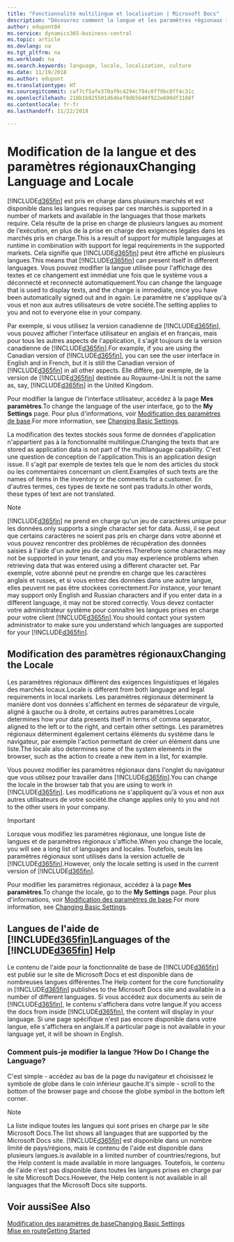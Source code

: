 ```yaml
---
title: "Fonctionnalité multilingue et localisation | Microsoft Docs"
description: "Découvrez comment la langue et les paramètres régionaux influencent votre expérience dans Business Central."
author: edupont04
ms.service: dynamics365-business-central
ms.topic: article
ms.devlang: na
ms.tgt_pltfrm: na
ms.workload: na
ms.search.keywords: language, locale, localization, culture
ms.date: 11/19/2018
ms.author: edupont
ms.translationtype: HT
ms.sourcegitcommit: caf7cf5afe370af0c4294c794c0ff9bc8ff4c31c
ms.openlocfilehash: 218b1b825501d64bef9d65640f922e690df3108f
ms.contentlocale: fr-fr
ms.lasthandoff: 11/22/2018

---
```

# <a name="changing-language-and-locale"></a><span data-ttu-id="ff59a-103">Modification de la langue et des paramètres régionaux</span><span class="sxs-lookup"><span data-stu-id="ff59a-103">Changing Language and Locale</span></span>

[!INCLUDE[d365fin](includes/d365fin_md.md)] <span data-ttu-id="ff59a-104">est pris en charge dans plusieurs marchés et est disponible dans les langues requises par ces marchés.</span><span class="sxs-lookup"><span data-stu-id="ff59a-104">is supported in a number of markets and available in the languages that those markets require.</span></span> <span data-ttu-id="ff59a-105">Cela résulte de la prise en charge de plusieurs langues au moment de l'exécution, en plus de la prise en charge des exigences légales dans les marchés pris en charge.</span><span class="sxs-lookup"><span data-stu-id="ff59a-105">This is a result of support for multiple languages at runtime in combination with support for legal requirements in the supported markets.</span></span> <span data-ttu-id="ff59a-106">Cela signifie que [!INCLUDE[d365fin](includes/d365fin_md.md)] peut être affiché en plusieurs langues.</span><span class="sxs-lookup"><span data-stu-id="ff59a-106">This means that [!INCLUDE[d365fin](includes/d365fin_md.md)] can present itself in different languages.</span></span> <span data-ttu-id="ff59a-107">Vous pouvez modifier la langue utilisée pour l'affichage des textes et ce changement est immédiat une fois que le système vous a déconnecté et reconnecté automatiquement.</span><span class="sxs-lookup"><span data-stu-id="ff59a-107">You can change the language that is used to display texts, and the change is immediate, once you have been automatically signed out and in again.</span></span> <span data-ttu-id="ff59a-108">Le paramètre ne s'applique qu'à vous et non aux autres utilisateurs de votre société.</span><span class="sxs-lookup"><span data-stu-id="ff59a-108">The setting applies to you and not to everyone else in your company.</span></span>  

<span data-ttu-id="ff59a-109">Par exemple, si vous utilisez la version canadienne de [!INCLUDE[d365fin](includes/d365fin_md.md)], vous pouvez afficher l'interface utilisateur en anglais et en français, mais pour tous les autres aspects de l'application, il s'agit toujours de la version canadienne de [!INCLUDE[d365fin](includes/d365fin_md.md)].</span><span class="sxs-lookup"><span data-stu-id="ff59a-109">For example, if you are using the Canadian version of [!INCLUDE[d365fin](includes/d365fin_md.md)], you can see the user interface in English and in French, but it is still the Canadian version of [!INCLUDE[d365fin](includes/d365fin_md.md)] in all other aspects.</span></span> <span data-ttu-id="ff59a-110">Elle diffère, par exemple, de la version de [!INCLUDE[d365fin](includes/d365fin_md.md)] destinée au Royaume-Uni.</span><span class="sxs-lookup"><span data-stu-id="ff59a-110">It is not the same as, say, [!INCLUDE[d365fin](includes/d365fin_md.md)] in the United Kingdom.</span></span>  

<span data-ttu-id="ff59a-111">Pour modifier la langue de l'interface utilisateur, accédez à la page **Mes paramètres**.</span><span class="sxs-lookup"><span data-stu-id="ff59a-111">To change the language of the user interface, go to the **My Settings** page.</span></span> <span data-ttu-id="ff59a-112">Pour plus d'informations, voir [Modification des paramètres de base](ui-change-basic-settings.md#language).</span><span class="sxs-lookup"><span data-stu-id="ff59a-112">For more information, see [Changing Basic Settings](ui-change-basic-settings.md#language).</span></span>  

<span data-ttu-id="ff59a-113">La modification des textes stockés sous forme de données d'application n'appartient pas à la fonctionnalité multilingue.</span><span class="sxs-lookup"><span data-stu-id="ff59a-113">Changing the texts that are stored as application data is not part of the multilanguage capability.</span></span> <span data-ttu-id="ff59a-114">C'est une question de conception de l'application.</span><span class="sxs-lookup"><span data-stu-id="ff59a-114">This is an application design issue.</span></span> <span data-ttu-id="ff59a-115">Il s'agit par exemple de textes tels que le nom des articles du stock ou les commentaires concernant un client.</span><span class="sxs-lookup"><span data-stu-id="ff59a-115">Examples of such texts are the names of items in the inventory or the comments for a customer.</span></span> <span data-ttu-id="ff59a-116">En d'autres termes, ces types de texte ne sont pas traduits.</span><span class="sxs-lookup"><span data-stu-id="ff59a-116">In other words, these types of text are not translated.</span></span>  

> [!NOTE]  
> [!INCLUDE[d365fin](includes/d365fin_md.md)] <span data-ttu-id="ff59a-117">ne prend en charge qu'un jeu de caractères unique pour les données.</span><span class="sxs-lookup"><span data-stu-id="ff59a-117">only supports a single character set for data.</span></span> <span data-ttu-id="ff59a-118">Aussi, il se peut que certains caractères ne soient pas pris en charge dans votre abonné et vous pouvez rencontrer des problèmes de récupération des données saisies à l'aide d'un autre jeu de caractères.</span><span class="sxs-lookup"><span data-stu-id="ff59a-118">Therefore some characters may not be supported in your tenant, and you may experience problems when retrieving data that was entered using a different character set.</span></span> <span data-ttu-id="ff59a-119">Par exemple, votre abonné peut ne prendre en charge que les caractères anglais et russes, et si vous entrez des données dans une autre langue, elles peuvent ne pas être stockées correctement.</span><span class="sxs-lookup"><span data-stu-id="ff59a-119">For instance, your tenant may support only English and Russian characters and if you enter data in a different language, it may not be stored correctly.</span></span> <span data-ttu-id="ff59a-120">Vous devez contacter votre administrateur système pour connaître les langues prises en charge pour votre client [!INCLUDE[d365fin](includes/d365fin_md.md)].</span><span class="sxs-lookup"><span data-stu-id="ff59a-120">You should contact your system administrator to make sure you understand which languages are supported for your [!INCLUDE[d365fin](includes/d365fin_md.md)].</span></span>  

## <a name="changing-the-locale"></a><span data-ttu-id="ff59a-121">Modification des paramètres régionaux</span><span class="sxs-lookup"><span data-stu-id="ff59a-121">Changing the Locale</span></span>
<span data-ttu-id="ff59a-122">Les paramètres régionaux diffèrent des exigences linguistiques et légales des marchés locaux.</span><span class="sxs-lookup"><span data-stu-id="ff59a-122">Locale is different from both language and legal requirements in local markets.</span></span> <span data-ttu-id="ff59a-123">Les paramètres régionaux déterminent la manière dont vos données s'affichent en termes de séparateur de virgule, aligné à gauche ou à droite, et certains autres paramètres.</span><span class="sxs-lookup"><span data-stu-id="ff59a-123">Locale determines how your data presents itself in terms of comma separator, aligned to the left or to the right, and certain other settings.</span></span> <span data-ttu-id="ff59a-124">Les paramètres régionaux déterminent également certains éléments du système dans le navigateur, par exemple l'action permettant de créer un élément dans une liste.</span><span class="sxs-lookup"><span data-stu-id="ff59a-124">The locale also determines some of the system elements in the browser, such as the action to create a new item in a list, for example.</span></span>  

<span data-ttu-id="ff59a-125">Vous pouvez modifier les paramètres régionaux dans l'onglet du navigateur que vous utilisez pour travailler dans [!INCLUDE[d365fin](includes/d365fin_md.md)].</span><span class="sxs-lookup"><span data-stu-id="ff59a-125">You can change the locale in the browser tab that you are using to work in [!INCLUDE[d365fin](includes/d365fin_md.md)].</span></span> <span data-ttu-id="ff59a-126">Les modifications ne s'appliquent qu'à vous et non aux autres utilisateurs de votre société.</span><span class="sxs-lookup"><span data-stu-id="ff59a-126">the change applies only to you and not to the other users in your company.</span></span>  

> [!IMPORTANT]  
>  <span data-ttu-id="ff59a-127">Lorsque vous modifiez les paramètres régionaux, une longue liste de langues et de paramètres régionaux s'affiche.</span><span class="sxs-lookup"><span data-stu-id="ff59a-127">When you change the locale, you will see a long list of languages and locales.</span></span> <span data-ttu-id="ff59a-128">Toutefois, seuls les paramètres régionaux sont utilisés dans la version actuelle de [!INCLUDE[d365fin](includes/d365fin_md.md)].</span><span class="sxs-lookup"><span data-stu-id="ff59a-128">However, only the locale setting is used in the current version of [!INCLUDE[d365fin](includes/d365fin_md.md)].</span></span>  

<span data-ttu-id="ff59a-129">Pour modifier les paramètres régionaux, accédez à la page **Mes paramètres**.</span><span class="sxs-lookup"><span data-stu-id="ff59a-129">To change the locale, go to the **My Settings** page.</span></span> <span data-ttu-id="ff59a-130">Pour plus d'informations, voir [Modification des paramètres de base](ui-change-basic-settings.md).</span><span class="sxs-lookup"><span data-stu-id="ff59a-130">For more information, see [Changing Basic Settings](ui-change-basic-settings.md).</span></span>  

## <a name="languages-of-the-included365finincludesd365finmdmd-help"></a><span data-ttu-id="ff59a-131">Langues de l'aide de [!INCLUDE[d365fin](includes/d365fin_md.md)]</span><span class="sxs-lookup"><span data-stu-id="ff59a-131">Languages of the [!INCLUDE[d365fin](includes/d365fin_md.md)] Help</span></span>
<span data-ttu-id="ff59a-132">Le contenu de l'aide pour la fonctionnalité de base de [!INCLUDE[d365fin](includes/d365fin_md.md)] est publié sur le site de Microsoft Docs et est disponible dans de nombreuses langues différentes.</span><span class="sxs-lookup"><span data-stu-id="ff59a-132">The Help content for the core functionality in [!INCLUDE[d365fin](includes/d365fin_md.md)] publishes to the Microsoft Docs site and available in a number of different languages.</span></span> <span data-ttu-id="ff59a-133">Si vous accédez aux documents au sein de [!INCLUDE[d365fin](includes/d365fin_md.md)], le contenu s'affichera dans votre langue.</span><span class="sxs-lookup"><span data-stu-id="ff59a-133">If you access the docs from inside [!INCLUDE[d365fin](includes/d365fin_md.md)], the content will display in your language.</span></span> <span data-ttu-id="ff59a-134">Si une page spécifique n'est pas encore disponible dans votre langue, elle s'affichera en anglais.</span><span class="sxs-lookup"><span data-stu-id="ff59a-134">If a particular page is not available in your language yet, it will be shown in English.</span></span>

### <a name="how-do-i-change-the-language"></a><span data-ttu-id="ff59a-135">Comment puis-je modifier la langue ?</span><span class="sxs-lookup"><span data-stu-id="ff59a-135">How Do I Change the Language?</span></span>
<span data-ttu-id="ff59a-136">C'est simple - accédez au bas de la page du navigateur et choisissez le symbole de globe dans le coin inférieur gauche.</span><span class="sxs-lookup"><span data-stu-id="ff59a-136">It's simple - scroll to the bottom of the browser page and choose the globe symbol in the bottom left corner.</span></span>

> [!NOTE]  
> <span data-ttu-id="ff59a-137">La liste indique toutes les langues qui sont prises en charge par le site Microsoft Docs.</span><span class="sxs-lookup"><span data-stu-id="ff59a-137">The list shows all languages that are supported by the Microsoft Docs site.</span></span> [!INCLUDE[d365fin](includes/d365fin_md.md)] <span data-ttu-id="ff59a-138">est disponible dans un nombre limité de pays/régions, mais le contenu de l'aide est disponible dans plusieurs langues.</span><span class="sxs-lookup"><span data-stu-id="ff59a-138">is available in a limited number of countries/regions, but the Help content is made available in more languages.</span></span> <span data-ttu-id="ff59a-139">Toutefois, le contenu de l'aide n'est pas disponible dans toutes les langues prises en charge par le site Microsoft Docs.</span><span class="sxs-lookup"><span data-stu-id="ff59a-139">However, the Help content is not available in all languages that the Microsoft Docs site supports.</span></span>

## <a name="see-also"></a><span data-ttu-id="ff59a-140">Voir aussi</span><span class="sxs-lookup"><span data-stu-id="ff59a-140">See Also</span></span>  
[<span data-ttu-id="ff59a-141">Modification des paramètres de base</span><span class="sxs-lookup"><span data-stu-id="ff59a-141">Changing Basic Settings</span></span>](ui-change-basic-settings.md)  
[<span data-ttu-id="ff59a-142">Mise en route</span><span class="sxs-lookup"><span data-stu-id="ff59a-142">Getting Started</span></span>](product-get-started.md)  

